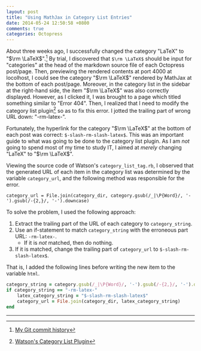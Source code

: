 ```yaml
---
layout: post
title: "Using MathJax in Category List Entries"
date: 2014-05-24 12:50:58 +0800
comments: true
categories: Octopress
---
```


About three weeks ago, I successfully changed the category "LaTeX" to
"$\rm \LaTeX$".[^1]  By trial, I discovered that `$\rm \LaTeX$` should
be input for "categories" at the head of the markdown source file of
each Octopress post/page.  Then, previewing the rendered contents at
port 4000 at locolhost, I could see the category "$\rm \LaTeX$"
rendered by MathJax at the bottom of each post/page.  Moreover, in the
category list in the sidebar at the right-hand side, the item "$\rm
\LaTeX$" was also correctly displayed.  However, as I clicked it, I
was brought to a page which titled something similar to "Error 404".
Then, I realized that I need to modify the category list plugin[^2] so
as to fix this error.  I jotted the trailing part of wrong URL down:
"-rm-latex-".

Fortunately, the hyperlink for the category "$\rm \LaTeX$" at the
bottom of each post was correct: `$-slash-rm-slash-latex$`.  This was
an important guide to what was going to be done to the category list
plugin.  As I am *not* going to spend most of my time to study IT, I
aimed at *merely* changing "LaTeX" to "$\rm \LaTeX$".

Viewing the source code of Watson's `category_list_tag.rb`, I observed
that the generated URL of each item in the category list was
determined by the variable `category_url`, and the following method
was responsible for the error.

    category_url = File.join(category_dir, category.gsub(/_|\P{Word}/, '-').gsub(/-{2,}/, '-').downcase)

To solve the problem, I used the following approach:

1. Extract the trailing part of the URL of each category to
`category_string`.
2. Use an if-statement to match `category_string` with the erroneous
part URL: `-rm-latex-`.
    - If it is *not* matched, then do nothing.
3. If it is matched, change the trailing part of `category_url` to
`$-slash-rm-slash-latex$`.

That is, I added the following lines before writing the new item to
the variable `html`.

```ruby Display MathJax rendered $\rm \LaTeX$ code in category lists item https://github.com/VincentTam/vincenttam.github.io/blob/7dcf6b7e8cdc6b9fd1f8de9a81a05af128849537/plugins/category_list_tag.rb source code
category_string = category.gsub(/_|\P{Word}/, '-').gsub(/-{2,}/, '-').downcase
if category_string == "-rm-latex-"
    latex_category_string = "$-slash-rm-slash-latex$"
    category_url = File.join(category_dir, latex_category_string)
end
```

---

[^1]: [My Git commit history](https://github.com/VincentTam/vincenttam.github.io/commit/7dcf6b7e8cdc6b9fd1f8de9a81a05af128849537#diff-1)
[^2]: [Watson's Category List Plugin](http://www.dotnetguy.co.uk/post/2012/06/25/octopress-category-list-plugin/)

<!-- vim:se tw=70: -->
